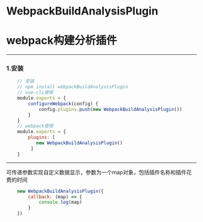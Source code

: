 # WebpackBuildAnalysisPlugin
# webpack构建分析插件

---
### 1.安装 
```js
    // 安装
    // npm install webpackBuildAnalysisPlugin
    // vue-cli使用
    module.exports = {
        configureWebpack(config) {
            config.plugins.push(new WebpackBuildAnalysisPlugin())
        }
    }
    // webpack使用
    module.exports = {
        plugins: [
           new WebpackBuildAnalysisPlugin()
         ]
    }
```
---
可传递参数实现自定义数据显示，参数为一个map对象，包括插件名称和插件花费的时间
```js
    new WebpackBuildAnalysisPlugin({
        callback: (map) => {
            console.log(map)
        }
    })

```
